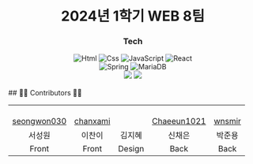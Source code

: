 <div align = "center">
  
# 2024년 1학기 WEB 8팀 

<h3>Tech</h3>

<img alt="Html" src ="https://img.shields.io/badge/HTML5-E34F26.svg?&style=for-the-badge&logo=HTML5&logoColor=white"/> 
<img alt="Css" src ="https://img.shields.io/badge/CSS3-1572B6.svg?&style=for-the-badge&logo=CSS3&logoColor=white"/> 
<img alt="JavaScript" src ="https://img.shields.io/badge/JavaScriipt-F7DF1E.svg?&style=for-the-badge&logo=JavaScript&logoColor=black"/> 
<img alt="React" src ="https://img.shields.io/badge/React-61DAFB.svg?&style=for-the-badge&logo=React&logoColor=black"/><br>
<img alt="Spring" src ="https://img.shields.io/badge/Spring-6DB33F.svg?&style=for-the-badge&logo=Spring&logoColor=black"/>
<img alt="MariaDB" src ="https://img.shields.io/badge/MariaDB-003545.svg?&style=for-the-badge&logo=MariaDB&logoColor=black"/>
<br>
<a href="https://www.notion.so/TEAM-82bbc3c1894246c9afcdb507448f6cd9" target="_blank"><img src="https://img.shields.io/badge/Notion-000000?style=flat-square&logo=Notion&logoColor=white"/></a>
<a href="https://github.com/pknu-wap/2024_1_WEB_TEAM8" target="_blank"><img src="https://img.shields.io/badge/Github-181717?style=flat-square&logo=Github&logoColor=white"/></a>

</div><br>
## 👨‍💻 Contributors 👩‍💻

<table>
  <tr>
    <td align="center">
      <a href="https://github.com/seongwon030" target="_blank"> 
<!--         <img src="https://avatars.githubusercontent.com/u/94051599?v=4" width="120px;"/>  -->
        <br />
        <a href="" title="Code">seongwon030 </a>
    </td>
    <td align="center">
      <a href="https://github.com/chanxami" target="_blank">
<!--         <img src="https://avatars.githubusercontent.com/u/105052068?v=4" width="120px;"/> -->
        <br />
        <a href="" title="Code">chanxami </a>
    </td>
     <td align="center">
<!--       <a href="https://github.com/dogfood5" target="_blank"> -->
<!--         <img src="https://avatars.githubusercontent.com/u/88235766?v=4" width="120px;"/> -->
<!--         <br />
        <a href="https://github.com/pknu-wap/2023_2_APP_TEAM1/commits/main?author=dogfood5" title="Code">dogfood5 </a> -->
    </td>
    <td align="center">
      <a href="https://github.com/Chaeeun1021" target="_blank">
<!--         <img src="https://avatars.githubusercontent.com/u/98575563?v=4" width="120px;"/> -->
        <br />
        <a href="" title="Code">Chaeeun1021 </a>
    </td>
    <td align="center">
      <a href="https://github.com/wnsmir" target="_blank">
<!--         <img src="https://avatars.githubusercontent.com/u/69447072?v=4" width="120px;"/> -->
        <br />
        <a href="" title="Code">wnsmir </a>
    </td> 
  </tr>
  <tr>
    <td align="center">서성원</td>
    <td align="center">이찬이</td>
    <td align="center">김지혜</td>
    <td align="center">신채은</td>
    <td align="center">박준용</td>
  </tr>
    <tr>
    <td align="center">Front</td>
    <td align="center">Front</td>
    <td align="center">Design</td>
    <td align="center">Back</td>
    <td align="center">Back</td>
  </tr>
</table>
